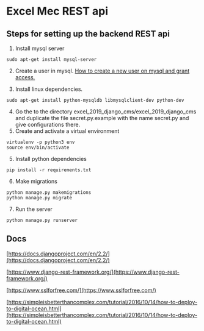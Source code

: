 # Excel Mec REST api
## Steps for setting up the backend REST api

1) Install mysql server
```
sudo apt-get install mysql-server
```
2) Create a user in mysql.
[How to create a new user on mysql and grant access.](https://www.a2hosting.in/kb/developer-corner/mysql/managing-mysql-databases-and-users-from-the-command-line)

3) Install linux dependencies.
```
sudo apt-get install python-mysqldb libmysqlclient-dev python-dev
```
4) Go the to the directory excel_2019_django_cms/excel_2019_django_cms and duplicate the file secret.py.example with the name secret.py and give configurations there.
4) Create and activate a virtual environment
```
virtualenv -p python3 env
source env/bin/activate
```
5) Install python dependencies
```
pip install -r requirements.txt
```
6) Make migrations
```
python manage.py makemigrations
python manage.py migrate
```
7) Run the server
```
python manage.py runserver
```
## Docs
[https://docs.djangoproject.com/en/2.2/](https://docs.djangoproject.com/en/2.2/)

[https://www.django-rest-framework.org/](https://www.django-rest-framework.org/)

[https://www.sslforfree.com/](https://www.sslforfree.com/)

[https://simpleisbetterthancomplex.com/tutorial/2016/10/14/how-to-deploy-to-digital-ocean.html](https://simpleisbetterthancomplex.com/tutorial/2016/10/14/how-to-deploy-to-digital-ocean.html)
